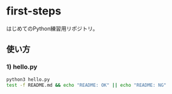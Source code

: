 # first-steps

はじめてのPython練習用リポジトリ。

## 使い方

### 1) hello.py
```bash
python3 hello.py
test -f README.md && echo "README: OK" || echo "README: NG"

